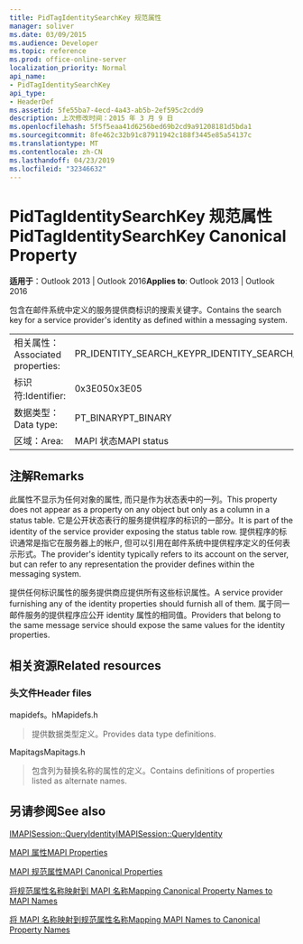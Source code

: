 ```yaml
---
title: PidTagIdentitySearchKey 规范属性
manager: soliver
ms.date: 03/09/2015
ms.audience: Developer
ms.topic: reference
ms.prod: office-online-server
localization_priority: Normal
api_name:
- PidTagIdentitySearchKey
api_type:
- HeaderDef
ms.assetid: 5fe55ba7-4ecd-4a43-ab5b-2ef595c2cdd9
description: 上次修改时间：2015 年 3 月 9 日
ms.openlocfilehash: 5f5f5eaa41d6256bed69b2cd9a91208181d5bda1
ms.sourcegitcommit: 8fe462c32b91c87911942c188f3445e85a54137c
ms.translationtype: MT
ms.contentlocale: zh-CN
ms.lasthandoff: 04/23/2019
ms.locfileid: "32346632"
---
```

# <a name="pidtagidentitysearchkey-canonical-property"></a><span data-ttu-id="c42f2-103">PidTagIdentitySearchKey 规范属性</span><span class="sxs-lookup"><span data-stu-id="c42f2-103">PidTagIdentitySearchKey Canonical Property</span></span>

  
  
<span data-ttu-id="c42f2-104">**适用于**：Outlook 2013 | Outlook 2016</span><span class="sxs-lookup"><span data-stu-id="c42f2-104">**Applies to**: Outlook 2013 | Outlook 2016</span></span> 
  
<span data-ttu-id="c42f2-105">包含在邮件系统中定义的服务提供商标识的搜索关键字。</span><span class="sxs-lookup"><span data-stu-id="c42f2-105">Contains the search key for a service provider's identity as defined within a messaging system.</span></span> 
  
|||
|:-----|:-----|
|<span data-ttu-id="c42f2-106">相关属性：</span><span class="sxs-lookup"><span data-stu-id="c42f2-106">Associated properties:</span></span>  <br/> |<span data-ttu-id="c42f2-107">PR_IDENTITY_SEARCH_KEY</span><span class="sxs-lookup"><span data-stu-id="c42f2-107">PR_IDENTITY_SEARCH_KEY</span></span>  <br/> |
|<span data-ttu-id="c42f2-108">标识符:</span><span class="sxs-lookup"><span data-stu-id="c42f2-108">Identifier:</span></span>  <br/> |<span data-ttu-id="c42f2-109">0x3E05</span><span class="sxs-lookup"><span data-stu-id="c42f2-109">0x3E05</span></span>  <br/> |
|<span data-ttu-id="c42f2-110">数据类型：</span><span class="sxs-lookup"><span data-stu-id="c42f2-110">Data type:</span></span>  <br/> |<span data-ttu-id="c42f2-111">PT_BINARY</span><span class="sxs-lookup"><span data-stu-id="c42f2-111">PT_BINARY</span></span>  <br/> |
|<span data-ttu-id="c42f2-112">区域：</span><span class="sxs-lookup"><span data-stu-id="c42f2-112">Area:</span></span>  <br/> |<span data-ttu-id="c42f2-113">MAPI 状态</span><span class="sxs-lookup"><span data-stu-id="c42f2-113">MAPI status</span></span>  <br/> |
   
## <a name="remarks"></a><span data-ttu-id="c42f2-114">注解</span><span class="sxs-lookup"><span data-stu-id="c42f2-114">Remarks</span></span>

<span data-ttu-id="c42f2-115">此属性不显示为任何对象的属性, 而只是作为状态表中的一列。</span><span class="sxs-lookup"><span data-stu-id="c42f2-115">This property does not appear as a property on any object but only as a column in a status table.</span></span> <span data-ttu-id="c42f2-116">它是公开状态表行的服务提供程序的标识的一部分。</span><span class="sxs-lookup"><span data-stu-id="c42f2-116">It is part of the identity of the service provider exposing the status table row.</span></span> <span data-ttu-id="c42f2-117">提供程序的标识通常是指它在服务器上的帐户, 但可以引用在邮件系统中提供程序定义的任何表示形式。</span><span class="sxs-lookup"><span data-stu-id="c42f2-117">The provider's identity typically refers to its account on the server, but can refer to any representation the provider defines within the messaging system.</span></span> 
  
<span data-ttu-id="c42f2-118">提供任何标识属性的服务提供商应提供所有这些标识属性。</span><span class="sxs-lookup"><span data-stu-id="c42f2-118">A service provider furnishing any of the identity properties should furnish all of them.</span></span> <span data-ttu-id="c42f2-119">属于同一邮件服务的提供程序应公开 identity 属性的相同值。</span><span class="sxs-lookup"><span data-stu-id="c42f2-119">Providers that belong to the same message service should expose the same values for the identity properties.</span></span> 
  
## <a name="related-resources"></a><span data-ttu-id="c42f2-120">相关资源</span><span class="sxs-lookup"><span data-stu-id="c42f2-120">Related resources</span></span>

### <a name="header-files"></a><span data-ttu-id="c42f2-121">头文件</span><span class="sxs-lookup"><span data-stu-id="c42f2-121">Header files</span></span>

<span data-ttu-id="c42f2-122">mapidefs。h</span><span class="sxs-lookup"><span data-stu-id="c42f2-122">Mapidefs.h</span></span>
  
> <span data-ttu-id="c42f2-123">提供数据类型定义。</span><span class="sxs-lookup"><span data-stu-id="c42f2-123">Provides data type definitions.</span></span>
    
<span data-ttu-id="c42f2-124">Mapitags</span><span class="sxs-lookup"><span data-stu-id="c42f2-124">Mapitags.h</span></span>
  
> <span data-ttu-id="c42f2-125">包含列为替换名称的属性的定义。</span><span class="sxs-lookup"><span data-stu-id="c42f2-125">Contains definitions of properties listed as alternate names.</span></span>
    
## <a name="see-also"></a><span data-ttu-id="c42f2-126">另请参阅</span><span class="sxs-lookup"><span data-stu-id="c42f2-126">See also</span></span>



[<span data-ttu-id="c42f2-127">IMAPISession::QueryIdentity</span><span class="sxs-lookup"><span data-stu-id="c42f2-127">IMAPISession::QueryIdentity</span></span>](imapisession-queryidentity.md)


[<span data-ttu-id="c42f2-128">MAPI 属性</span><span class="sxs-lookup"><span data-stu-id="c42f2-128">MAPI Properties</span></span>](mapi-properties.md)
  
[<span data-ttu-id="c42f2-129">MAPI 规范属性</span><span class="sxs-lookup"><span data-stu-id="c42f2-129">MAPI Canonical Properties</span></span>](mapi-canonical-properties.md)
  
[<span data-ttu-id="c42f2-130">将规范属性名称映射到 MAPI 名称</span><span class="sxs-lookup"><span data-stu-id="c42f2-130">Mapping Canonical Property Names to MAPI Names</span></span>](mapping-canonical-property-names-to-mapi-names.md)
  
[<span data-ttu-id="c42f2-131">将 MAPI 名称映射到规范属性名称</span><span class="sxs-lookup"><span data-stu-id="c42f2-131">Mapping MAPI Names to Canonical Property Names</span></span>](mapping-mapi-names-to-canonical-property-names.md)

